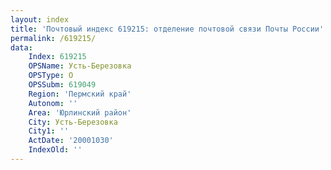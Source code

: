 ```yaml
---
layout: index
title: 'Почтовый индекс 619215: отделение почтовой связи Почты России'
permalink: /619215/
data:
    Index: 619215
    OPSName: Усть-Березовка
    OPSType: О
    OPSSubm: 619049
    Region: 'Пермский край'
    Autonom: ''
    Area: 'Юрлинский район'
    City: Усть-Березовка
    City1: ''
    ActDate: '20001030'
    IndexOld: ''
---
```

